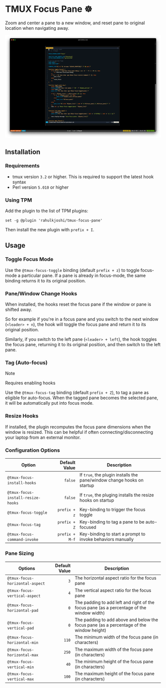 # TMUX Focus Pane ☸️

Zoom and center a pane to a new window, and reset pane to original location when
navigating away.

![Example screenshot of focus pane](/images/focus-pane.png)

## Installation

### Requirements

* tmux version `3.2` or higher. This is required to support the latest hook
  syntax
* Perl version `5.010` or higher

### Using TPM

Add the plugin to the list of TPM plugins:

```
set -g @plugin 'rahulkjoshi/tmux-focus-pane'
```
Then install the new plugin with `prefix + I`.

## Usage

### Toggle Focus Mode

Use the `@tmux-focus-toggle` binding (default `prefix + z`) to toggle focus-mode
a particular pane. If a pane is already in focus-mode, the same binding returns
it to its original position.

### Pane/Window Change Hooks

When installed, the hooks reset the focus pane if the window or pane is shifted
away.

So for example if you're in a focus pane and you switch to the next window
(`<leader> + n`), the hook will toggle the focus pane and return it to its
original position.

Similarly, if you switch to the left pane (`<leader> + left`), the hook toggles
the focus pane, returning it to its original position, and then switch to the
left pane.

### Tag (Auto-focus)

> [!Note]
> Requires enabling hooks

Use the `@tmux-focus-tag` binding (default `prefix + Z`), to tag a pane as
eligible for auto-focus. When the tagged pane becomes the selected pane, it will
be automatically put into focus mode.

### Resize Hooks

If installed, the plugin recomputes the focus pane dimensions when the window is
resized. This can be helpful if often connecting/disconnecting your laptop from
an external monitor.

### Configuration Options

| Option                             |  Default Value | Description                                                            |
| ---------------------------------- | -------------: | ---------------------------------------------------------------------- |
| `@tmux-focus-install-hooks`        |        `false` | If `true`, the plugin installs the pane/window change hooks on startup |
| `@tmux-focus-install-resize-hooks` |        `false` | If `true`, the pluging installs the resize hooks on startup            |
| `@tmux-focus-toggle`               |   `prefix + z` | Key-binding to trigger the focus toggle                                |
| `@tmux-focus-tag`                  |   `prefix + Z` | Key-binding to tag a pane to be auto-focused                           |
| `@tmux-focus-command-invoke`       | `prefix + M-f` | Key-binding to start a prompt to invoke behaviors manually             |


### Pane Sizing
| Options                         | Default Value | Description                                                                               |
| ------------------------------- | ------------: | ----------------------------------------------------------------------------------------- |
| `@tmux-focus-horizontal-aspect` |           `3` | The horizontal aspect ratio for the focus pane                                            |
| `@tmux-focus-vertical-aspect`   |           `4` | The vertical aspect ratio for the focus pane                                              |
| `@tmux-focus-horizontal-pad`    |           `0` | The padding to add left and right of the focus pane (as a percentage of the window width) |
| `@tmux-focus-vertical-pad`      |           `0` | The padding to add above and below the focus pane (as a percentage of the window height)  |
| `@tmux-focus-horizontal-min`    |         `110` | The minimum width of the focus pane (in characters)                                       |
| `@tmux-focus-horizontal-max`    |         `250` | The maximum width of the focus pane (in characters)                                       |
| `@tmux-focus-vertical-min`      |          `40` | The minimum height of the focus pane (in characters)                                      |
| `@tmux-focus-vertical-max`      |         `100` | The maximum height of the focus pane (in characters)                                      |
